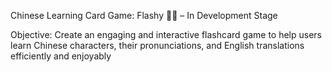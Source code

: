 Chinese Learning Card Game: Flashy 🚧🔧 – In Development Stage

Objective: Create an engaging and interactive flashcard game to help users learn Chinese characters, their pronunciations, and English translations efficiently and enjoyably
